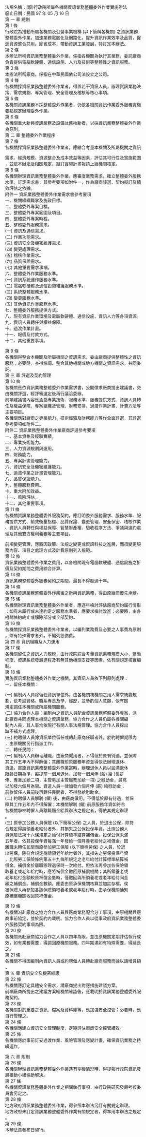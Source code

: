 法規名稱：(廢)行政院所屬各機關資訊業務整體委外作業實施辦法  
廢止日期：民國 97 年 05 月 16 日  
第 一 章 總則  
第 1 條  
行政院為推動所屬各機關及公營事業機構 (以下簡稱各機關) 之資訊業務  
整體委外作業，加速業務電腦化及網路化，提升資訊作業效率及品質，促  
進資源整合共用，節省成本，帶動資訊工業發展，特訂定本辦法。  
第 2 條  
本辦法所稱資訊業務整體委外作業，係指各機關為執行其業務，委託廠商  
負責提供電腦軟硬體、通信設施、人力及技術等整體性之資訊服務。  
第 3 條  
本辦法所稱廠商，係指在中華民國依公司法設立之公司。  
第 4 條  
各機關採資訊業務整體委外作業者，得置若干資訊人員，辦理資訊業務決  
策、需求規劃、專案管理、安全管理及稽核等核心事項。  
第 5 條  
各機關資訊業務不採整體委外作業者，仍依各機關資訊作業委外服務實施  
要點規定辦理委外作業。  
第 6 條  
各機關重大新興資訊業務及設備汰舊換新者，以採資訊業務整體委外作業  
為原則。  
第 二 章 整體委外作業程序  
第 7 條  
各機關採資訊業務整體委外作業者，應綜合考量本機關及所屬機關之資訊  


需求、經濟規模、資源整合及成本效益等因素，評估其可行性及實施範圍  
，並依本辦法及相關規定，擬訂實施計畫報請上級機關核定。  
第 8 條  
各機關辦理資訊業務整體委外作業，應審度業務需求，確立整體委外服務  
水準，訂定需求書，其參考要項如附件一，作為廠商評選、契約擬訂及績  
效評估之依據。  
附件一 資訊業務整體委外作業需求書參考要項  
一、機關組織職掌及施政目標。  
二、整體委外專案目標。  
三、整體委外專案範圍及項目。  
四、整體委外專案時程。  
五、整體委外服務需求。  
(一) 資訊及通信需求。  
(二) 作業功能需求。  
(三) 資訊安全及機密維護需求。  
(四) 變更處理需求。  
(五) 稽核作業需求。  
(六) 品質保證需求。  
(七) 其他重要需求事項。  
六、整體委外作業服務水準。  
(一) 資訊系統運作服務水準。  
(二) 電腦軟硬體及通信設施維護服務水準。  
(三) 系統整體服務水準。  
(四) 變更服務水準。  
(五) 其他資訊作業服務水準。  
七、整體委外服務提供方式。  
八、現有資訊作業環境及電腦軟硬體、通信設施、資訊人力等各項資源。  
九、資訊人員轉任與權益保障。  
十、過渡作業計畫。  
十一、報價及付款方式。  
十二、其他重要事項。  


第 9 條  
各機關得整合本機關及所屬機關之資訊需求，委由廠商提供整體性之資訊  
服務；必要時，亦得協調、整合其他機關或地方機關之資訊需求，共同委  
託。  
第 三 章 評選及契約管理  
第 10 條  
各機關應依資訊業務整體委外作業需求書，公開徵求廠商提出建議書，交  
由機關評選，經評審選定後再行議洽委辦。  
前項建議書內容應涵蓋專業技術、服務水準、服務提供方式、資訊人員轉  
任及權益保障、專案組織及管理、財務安排、過渡作業計畫、計費方法等  
主要項目。  
各機關應對廠商之專業能力、技術經驗及財務能力等作全面評選，其評選  
參考要項如附件二。  
附件二 資訊業務整體委外作業廠商評選參考要項  
一、基本資格及經驗實績。  
二、專業技術能力。  
三、人力資源規劃與運用。  
四、財務能力。  
五、專案計畫管理能力。  
六、資訊安全及機密維護能力。  
七、過渡作業之計畫管理能力。  
八、品質保證能力。  
九、整體服務費用。  
十、重大附加效益。  
十一、風險評估。  
十二、其他重要事項。  
第 11 條  
各機關資訊業務整體委外服務契約，應訂明委外服務需求、服務水準、服  
務提供方式、績效衡量指標、品質保證、變更管理、安全保密、稽核作業  
、資訊人員轉任與權益保障、智慧財產權、驗收程序方法、爭議與違約處  
理及其他雙方權利義務等主要項目。  


前項變更管理，應將因政策、法規之變更或資訊科技之進展，而須變更服  
務內容、項目之處理方式及計費原則列入規範。  
第 12 條  
資訊業務整體委外作業之費用，以各機關現有電腦軟硬體、通信設施之折  
價及契約期間之費用綜合計算。  
第 13 條  
資訊業務整體委外服務契約之期間，最長不得超過十年。  
第 14 條  
各機關資訊業務整體委外作業後之新興資訊業務，得由原廠商優先承辦。  
第 15 條  
各機關辦理資訊業務整體委外作業者，應逐年檢討評估廠商契約履行情形  
；如有未履行或未達約定之服務水準者，應要求檢討改進；必要時，由各  
機關依約終止或解除部分或全部契約。  
第 16 條  
各機關採資訊業務整體委外作業者，以編列業務費及必要之人事費為原則  
，除有特殊需求者外，不編列設備費。  
第 四 章 資訊組織及人力運用  
第 17 條  
各機關留任之資訊人力規模，由行政院綜合考量資訊業務規模大小、繁簡  
程度、資訊系統發展進程及有無其他機關支援等因素，依有關規定核實編  
制。  
第 18 條  
實施資訊業務整體委外作業之機關，其資訊人員依下列原則處理：  
一、留任本機關：  


(一) 編制內人員除留任資訊單位外，由各機關視機關之用人需求統籌規  
劃，依考試資格、職系專長及學、經歷，並參酌個人意願，依有關  
規定調任本機關或所屬機關服務。  
(二) 協力合作人員：編制內之資訊人員配合資訊業務整體委外專案，派  
赴廠商共同處理本機關之資訊業務。協力合作之人員仍屬各機關編  
制內人員，其人事均依現行有關人事法規管理。協力合作人員採出  
缺不補方式處理。  
(三) 約聘僱人員除資訊單位留任或轉赴廠商任職者外，於約聘僱期限內  
，由原機關另行指派工作。  
二、轉任民間：  
(一) 編制內人員辦理離職，由廠商僱用者，不得低於原有待遇，並保障  
其工作五年內不得解僱；其離職前原服務年資並得依法辦理退休、  
資遣。實施資訊業務整體委外作業當時，辦理退休人員以屆滿退休  
限齡日期為準，每提前一個月退休，加發一個月俸 (薪) 給 (含薪  
俸、專業加給二項，主管另加主管職務加給一項) 之慰助金，最高  
以加發六個月為限。資遣人員一律加發六個月俸 (薪) 給慰助金；  
前款留任人員嗣後再轉任民間者，不得發給慰助金。  
(二) 約聘僱人員解聘 (僱) 後，由廠商僱用，不得低於原有待遇，並保  
障其工作五年內不得解僱；本機關解聘 (僱) 前原服務年資如符合  
各機關學校聘僱人員離職儲金給與辦法之規定者，得依其規定辦理  
。  
(三) 原參加公務人員保險 (以下簡稱公保) 之人員，於退出公保，除符  
合規定得請領養老給付者外，其損失之公保投保年資，比照公務人  
員保險法第十六條規定之給付計算標準結算補償金。投保公保未滿  
五年者，依其投保年資每滿一年發給一個月養老給付之補償金。因  
離職未轉任民間而原參加勞工保險 (以下簡稱勞保) 之人員，於退  
出勞保，除符合規定得請領老年給付者外，其損失之勞保投保年資  
，比照勞工保險條例第五十九條所規定之老年給付計算標準結算補  
償金。補償金於離職辦理退保時一次給付。但依法再參加各保險領  
取養老或老年給付時，應將補償金繳回原補償機關；其所領養老或  
老年給付金額較原補償金低時，僅繳回與所領養老或老年給付同金  
額之補償金。補償金數額，應委由原承保機關核算並加註存檔，俟  
被保險人再參加各該保險領取養老或老年給付時，由承保機關通知  
原補償機關收回原補償金。  


第 19 條  
各機關派赴廠商之協力合作人員與廠商業務配合分工事項，由原機關與廠  
商事前協定，並於契約內載明。協力合作人員以從事政府資訊業務整體委  
外服務契約事項為限。  
第 20 條  
各機關派赴廠商協力合作之人員以四年為限，並由原機關定期評估執行成  
效，如有業務需要，得調回原機關服務。四年期滿如有特殊需要，得延長  
之。  
第 21 條  
各機關不得因編制內資訊人員或約聘僱人員轉赴廠商服務而據以請增員額  
。  
第 五 章 資訊安全及機密維護  
第 22 條  
各機關應訂定具體安全需求，請廠商提出對應措施建議方案。  
前項廠商所提出之建議方案經機關確認後，應載明於資訊業務整體委外服  
務契約。  
第 23 條  
各機關對於重要之資訊、檔案及資料庫等，應加強安全控管；必要時，應  
自行管理之。  
第 24 條  
各機關應建立資訊安全管理制度，定期評估廠商安全控管績效。  
第 25 條  
各機關應於事前訂妥過渡作業、風險管理及應變計畫，確保資訊業務之持  
續運作。  


第 六 章 附則  
第 26 條  
各機關辦理資訊業務整體委外作業遇有窒礙情形時，得提報行政院資訊發  
展推動小組協助解決。  
第 27 條  
各機關資訊業務整體委外作業之相關執行事項，由行政院研究發展考核委  
員會另定之。  
第 28 條  
地方政府資訊業務整體委外作業，得參照本辦法另訂有關規定辦理。  
地方政府未訂定資訊業務整體委外作業有關規定者，得準用本辦法之規定  
。  
第 29 條  
本辦法自發布日施行。  


